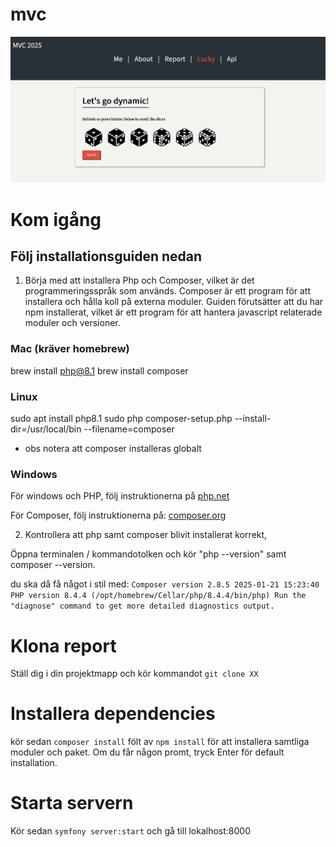 # mvc

![webbplatsen](public/img/webbplats.png)

# Kom igång 

## Följ installationsguiden nedan

1. Börja med att installera Php och Composer, vilket är det programmeringsspråk som används. Composer är ett program för att installera och hålla koll på externa moduler. Guiden förutsätter att du har npm installerat, vilket är ett program för att hantera javascript relaterade moduler och versioner.

### Mac (kräver homebrew)
brew install php@8.1
brew install composer

### Linux
sudo apt install php8.1
sudo php composer-setup.php --install-dir=/usr/local/bin --filename=composer
 - obs notera att composer installeras globalt

### Windows
För windows och PHP, följ instruktionerna på [php.net](https://www.php.net/downloads "windows php")

För Composer, följ instruktionerna på: [composer.org ](https://getcomposer.org/download/ "windows composer")

2. Kontrollera att php samt composer blivit installerat korrekt,

Öppna terminalen / kommandotolken och kör "php --version" samt composer --version.

du ska då få något i stil med:
`Composer version 2.8.5 2025-01-21 15:23:40
PHP version 8.4.4 (/opt/homebrew/Cellar/php/8.4.4/bin/php)
Run the "diagnose" command to get more detailed diagnostics output.`

# Klona report
Ställ dig i din projektmapp och kör kommandot `git clone XX`

# Installera dependencies
kör sedan `composer install` fölt av `npm install` för att installera samtliga moduler och paket.
Om du får någon promt, tryck Enter för default installation.

# Starta servern
Kör sedan `symfony server:start` och gå till lokalhost:8000